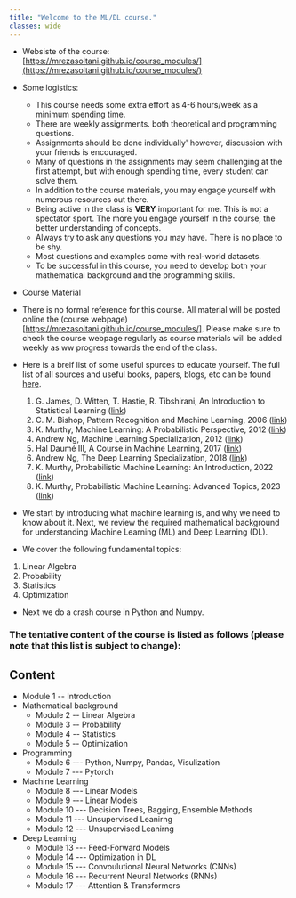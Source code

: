 ```yaml
---
title: "Welcome to the ML/DL course."
classes: wide
---
```


* Websiste of the course: [https://mrezasoltani.github.io/course_modules/](https://mrezasoltani.github.io/course_modules/)
* Some logistics:
  * This course needs some extra effort as 4-6 hours/week as a minimum spending time.
  * There are weekly assignments. both theoretical and programming questions.
  * Assignments should be done individually' however, discussion with your friends is encouraged.
  * Many of questions in the assignments may seem challenging at the first attempt, but with enough spending time, every student can solve them. 
  * In addition to the course materials, you may engage yourself with numerous resources out there.
  * Being active in the class is **VERY** important for me. This is not a spectator sport. The more you engage yourself in the course, the better understanding of concepts.
  * Always try to ask any questions you may have. There is no place to be shy.
  * Most questions and examples come with real-world datasets.
  * To be successful in this course, you need to develop both your mathematical background and the programming skills.

* Course Material
 * There is no formal reference for this course. All material will be posted online the (course webpage)[https://mrezasoltani.github.io/course_modules/]. Please make sure to check the course webpage regularly as course materials will be added weekly as ww progress towards the end of the class.
 * Here is a breif list of some useful spurces to educate yourself. The full list of all sources and useful books, papers, blogs, etc can be found [here](https://mrezasoltani.github.io/links/).
   1. G. James, D. Witten, T. Hastie, R. Tibshirani, An Introduction to Statistical Learning ([link](https://www.statlearning.com/))
   2. C. M. Bishop, Pattern Recognition and Machine Learning, 2006 ([link](https://www.microsoft.com/en-us/research/uploads/prod/2006/01/Bishop-Pattern-Recognition-and-Machine-Learning-2006.pdf))
   3. K. Murthy, Machine Learning: A Probabilistic Perspective, 2012 ([link](https://probml.github.io/pml-book/book0.html))
   4. Andrew Ng, Machine Learning Specialization, 2012 ([link](https://www.deeplearning.ai/courses/machine-learning-specialization/))
   5. Hal Daumé III, A Course in Machine Learning, 2017 ([link](http://ciml.info/))
   6. Andrew Ng, The Deep Learning Specialization, 2018 ([link](https://www.deeplearning.ai/courses/deep-learning-specialization/))
   7. K. Murthy, Probabilistic Machine Learning: An Introduction, 2022 ([link](https://probml.github.io/pml-book/book1.html))
   8. K. Murthy, Probabilistic Machine Learning: Advanced Topics, 2023 ([link](https://probml.github.io/pml-book/book2.html))
  

* We start by introducing what machine learning is, and why we need to know about it. Next, we review the required mathematical background for understanding Machine Learning (ML) and Deep Learning (DL).
* We cover the following fundamental topics:
 1. Linear Algebra
 2. Probability
 3. Statistics
 4. Optimization

* Next we do a crash course in Python and Numpy.

### The tentative content of the course is listed as follows (please note that this list is subject to change):

## Content
* Module 1 -- Introduction
* Mathematical background
  * Module 2 -- Linear Algebra
  * Module 3 -- Probability
  * Module 4 -- Statistics
  * Module 5 -- Optimization
* Programming
  * Module 6 --- Python, Numpy, Pandas, Visulization
  * Module 7 --- Pytorch
* Machine Learning
  * Module 8 --- Linear Models
  * Module 9 --- Linear Models
  * Module 10 --- Decision Trees, Bagging, Ensemble Methods
  * Module 11 --- Unsupervised Leanirng
  * Module 12 --- Unsupervised Leanirng
* Deep Learning
  * Module 13 --- Feed-Forward Models
  * Module 14 --- Optimization in DL
  * Module 15 --- Convoulutional Neural Networks (CNNs)
  * Module 16 --- Recurrent Neural Networks (RNNs)
  * Module 17 --- Attention & Transformers
